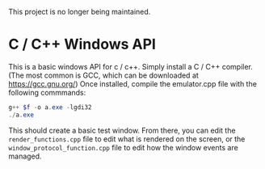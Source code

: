 This project is no longer being maintained.

# C / C++ Windows API

This is a basic windows API for c / c++. Simply install a C / C++ compiler. (The most common is GCC, which can be downloaded at https://gcc.gnu.org/) Once installed, compile the emulator.cpp file with the following commmands:

```powershell
g++ $f -o a.exe -lgdi32
./a.exe
```

This should create a basic test window. From there, you can edit the `render_functions.cpp` file to edit what is rendered on the screen, or the `window_protocol_function.cpp` file to edit how the window events are managed.
